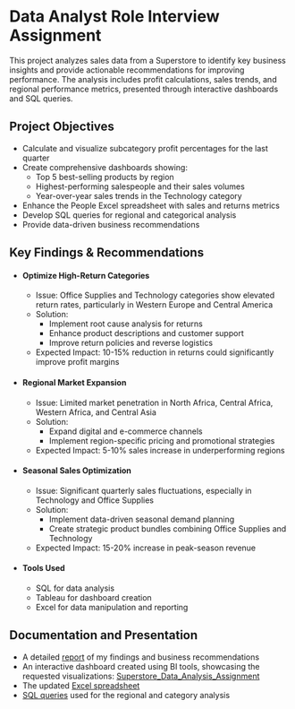 # Data Analyst Role Interview Assignment
This project analyzes sales data from a Superstore to identify key business insights and provide actionable recommendations for improving performance. The analysis includes profit calculations, sales trends, and regional performance metrics, presented through interactive dashboards and SQL queries.

## Project Objectives
- Calculate and visualize subcategory profit percentages for the last quarter
- Create comprehensive dashboards showing:
    - Top 5 best-selling products by region
    - Highest-performing salespeople and their sales volumes
    - Year-over-year sales trends in the Technology category
- Enhance the People Excel spreadsheet with sales and returns metrics
- Develop SQL queries for regional and categorical analysis
- Provide data-driven business recommendations

## Key Findings & Recommendations
- #### Optimize High-Return Categories
  - Issue: Office Supplies and Technology categories show elevated return rates, particularly in Western Europe and Central America
  - Solution:
    - Implement root cause analysis for returns
    - Enhance product descriptions and customer support
    - Improve return policies and reverse logistics
  - Expected Impact: 10-15% reduction in returns could significantly improve profit margins

- #### Regional Market Expansion
  - Issue: Limited market penetration in North Africa, Central Africa, Western Africa, and Central Asia
  - Solution:
    - Expand digital and e-commerce channels
    - Implement region-specific pricing and promotional strategies
  - Expected Impact: 5-10% sales increase in underperforming regions

- #### Seasonal Sales Optimization
  - Issue: Significant quarterly sales fluctuations, especially in Technology and Office Supplies
  - Solution:
    - Implement data-driven seasonal demand planning
    - Create strategic product bundles combining Office Supplies and Technology
  - Expected Impact: 15-20% increase in peak-season revenue

- #### Tools Used
  - SQL for data analysis
  - Tableau for dashboard creation
  - Excel for data manipulation and reporting
 
## Documentation and Presentation
- A detailed [report](https://github.com/Rina-Irene-arch/Assignment_for_applying_Data_Analyst_Position/blob/main/Interview_Assignment_for_Data_Analyst_Role.pdf) of my findings and business recommendations
- An interactive dashboard created using BI tools, showcasing the requested visualizations: [Superstore_Data_Analysis_Assignment](https://public.tableau.com/views/Superstore_Data_Analysis_Assignment/Dashboard1?:language=en-US&publish=yes&:sid=&:redirect=auth&:display_count=n&:origin=viz_share_link)
- The updated [Excel spreadsheet](https://github.com/Rina-Irene-arch/Assignment_for_applying_Data_Analyst_Position/blob/main/global_superstore_1.xlsx)
- [SQL queries](https://github.com/Rina-Irene-arch/Assignment_for_applying_Data_Analyst_Position/blob/main/SQLQuery1.sql) used for the regional and category analysis
